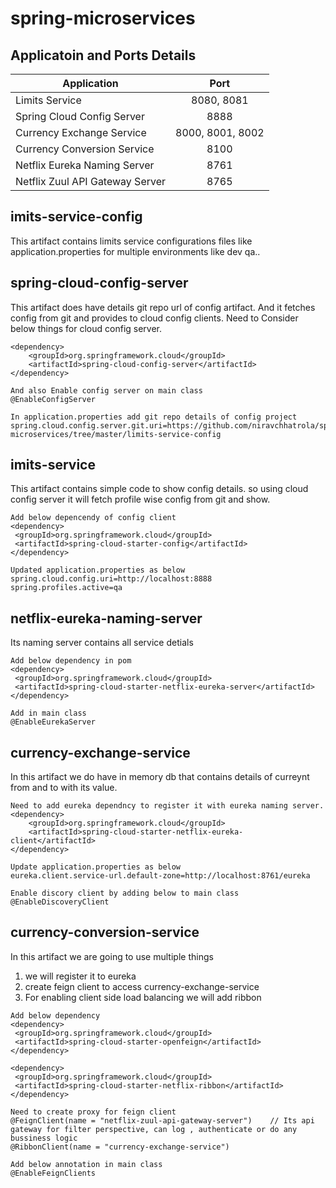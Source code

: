 # spring-microservices

## Applicatoin and Ports Details
| Application |	Port|	
| ------------- |:-------------:|
|	Limits Service	|	8080, 8081 |
|	Spring Cloud Config Server	|	8888|	
|	Currency Exchange Service	|	8000, 8001, 8002|	
|	Currency Conversion Service	|	8100 |	
|	Netflix Eureka Naming Server	|	8761|	
|	Netflix Zuul API Gateway Server	|	8765|	

## imits-service-config
This artifact contains limits service configurations files like application.properties for multiple environments like dev qa..

## spring-cloud-config-server
This artifact does have details git repo url of config artifact. And it fetches config from git and provides to cloud config clients.
Need to Consider below things for cloud config server.

```
<dependency>
	<groupId>org.springframework.cloud</groupId>
	<artifactId>spring-cloud-config-server</artifactId>
</dependency>

And also Enable config server on main class
@EnableConfigServer

In application.properties add git repo details of config project
spring.cloud.config.server.git.uri=https://github.com/niravchhatrola/spring-microservices/tree/master/limits-service-config

```
## imits-service
This artifact contains simple code to show config details. so using cloud config server it will fetch profile wise config from git and show.
```
Add below depencendy of config client
<dependency>
 <groupId>org.springframework.cloud</groupId>
 <artifactId>spring-cloud-starter-config</artifactId>
</dependency>

Updated application.properties as below
spring.cloud.config.uri=http://localhost:8888
spring.profiles.active=qa   
```
## netflix-eureka-naming-server
Its naming server contains all service detials 
```
Add below dependency in pom
<dependency>
 <groupId>org.springframework.cloud</groupId>
 <artifactId>spring-cloud-starter-netflix-eureka-server</artifactId>
</dependency>

Add in main class
@EnableEurekaServer
```

## currency-exchange-service
In this artifact we do have in memory db that contains details of curreynt from and to with its value.

```
Need to add eureka dependncy to register it with eureka naming server.
<dependency>
	<groupId>org.springframework.cloud</groupId>
	<artifactId>spring-cloud-starter-netflix-eureka-client</artifactId>
</dependency>

Update application.properties as below
eureka.client.service-url.default-zone=http://localhost:8761/eureka

Enable discory client by adding below to main class
@EnableDiscoveryClient
```

## currency-conversion-service
In this artifact we are going to use multiple things 
1) we will register it to eureka
2) create feign client to access currency-exchange-service
3) For enabling client side load balancing we will add ribbon
```
Add below dependency 
<dependency>
 <groupId>org.springframework.cloud</groupId>
 <artifactId>spring-cloud-starter-openfeign</artifactId>
</dependency>

<dependency>
 <groupId>org.springframework.cloud</groupId>
 <artifactId>spring-cloud-starter-netflix-ribbon</artifactId>
</dependency>

Need to create proxy for feign client
@FeignClient(name = "netflix-zuul-api-gateway-server")    // Its api gateway for filter perspective, can log , authenticate or do any bussiness logic
@RibbonClient(name = "currency-exchange-service")

Add below annotation in main class
@EnableFeignClients
```





















